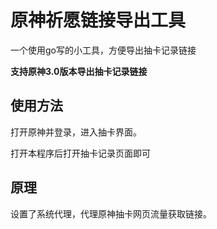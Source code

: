 # 原神祈愿链接导出工具

一个使用go写的小工具，方便导出抽卡记录链接

**支持原神3.0版本导出抽卡记录链接**

## 使用方法

打开原神并登录，进入抽卡界面。

打开本程序后打开抽卡记录页面即可

## 原理

设置了系统代理，代理原神抽卡网页流量获取链接。